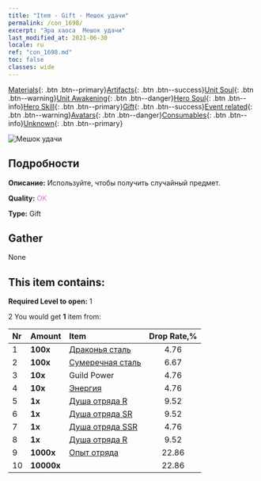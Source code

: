```yaml
---
title: "Item - Gift - Мешок удачи"
permalink: /con_1698/
excerpt: "Эра хаоса  Мешок удачи"
last_modified_at: 2021-06-30
locale: ru
ref: "con_1698.md"
toc: false
classes: wide
---
```

 [Materials](/ItemsRU/){: .btn .btn--primary}[Artifacts](/ItemsRU/Artifacts/){: .btn .btn--success}[Unit Soul](/ItemsRU/UnitSoul/){: .btn .btn--warning}[Unit Awakening](/ItemsRU/UnitAwakening/){: .btn .btn--danger}[Hero Soul](/ItemsRU/HeroSoul/){: .btn .btn--info}[Hero Skill](/ItemsRU/HeroSkill/){: .btn .btn--primary}[Gift](/ItemsRU/Gift/){: .btn .btn--success}[Event related](/ItemsRU/Events/){: .btn .btn--warning}[Avatars](/ItemsRU/Avatars/){: .btn .btn--danger}[Consumables](/ItemsRU/Consumables/){: .btn .btn--info}[Unknown](/ItemsRU/Unknown/){: .btn .btn--primary}

 ![Мешок удачи](/images/t/i_907314.png)

## Подробности
 **Описание:** Используйте, чтобы получить случайный предмет.

 **Quality:** <span style="color: #DA70D6">OK</span>

 **Type:** Gift

## Gather

  None

## This item contains:

 **Required Level to open:** 1

 2 You would get **1** item  from:

  | Nr | Amount |     Item    | Drop Rate,% |
  |:---|:-------|:------------|:---------:|
  | 1 |  **100x** | [Драконья сталь](/ItemsRU/con_880/) | 4.76 | 
  | 2 |  **100x** | [Сумеречная сталь](/ItemsRU/con_881/) | 6.67 | 
  | 3 |  **10x** | Guild Power | 4.76 | 
  | 4 |  **10x** | [Энергия](/ItemsRU/con_900/) | 4.76 | 
  | 5 |  **1x** | [Душа отряда R](/ItemsRU/con_533/) | 9.52 | 
  | 6 |  **1x** | [Душа отряда SR](/ItemsRU/con_534/) | 9.52 | 
  | 7 |  **1x** | [Душа отряда SSR](/ItemsRU/con_535/) | 4.76 | 
  | 8 |  **1x** | [Душа отряда R](/ItemsRU/con_533/) | 9.52 | 
  | 9 |  **1000x** | [Опыт отряда](/ItemsRU/con_902/) | 22.86 | 
  | 10 |  **10000x** | <i class="fas fa-coins"/> | 22.86 | 
